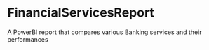 # FinancialServicesReport
A PowerBI report that compares various Banking services and their performances
